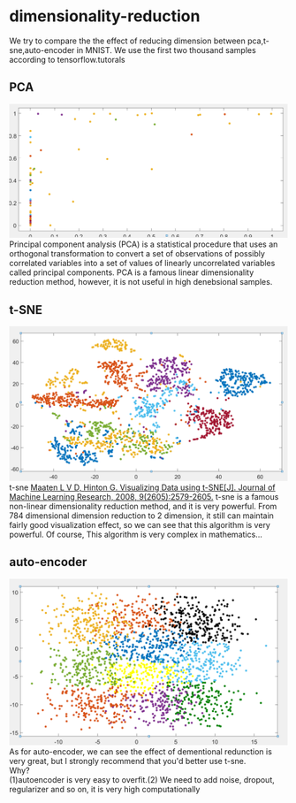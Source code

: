 # dimensionality-reduction
We try to compare the the effect of reducing dimension between pca,t-sne,auto-encoder in MNIST. We use the first two thousand samples according to tensorflow.tutorals <br>
## PCA
![image](https://github.com/learnerRen/dimensionality-reduction/blob/master/pca.png)<br>
Principal component analysis (PCA) is a statistical procedure that uses an orthogonal transformation to convert a set of observations of possibly correlated variables into a set of values of linearly uncorrelated variables called principal components. PCA is a famous linear dimensionality reduction method, however, it is not useful in high denebsional samples. 
<br>
## t-SNE
![image](https://github.com/learnerRen/dimensionality-reduction/blob/master/tsne.png)<br>
t-sne
[Maaten L V D, Hinton G. Visualizing Data using t-SNE[J]. Journal of Machine Learning Research, 2008, 9(2605):2579-2605.](https://www.seas.harvard.edu/courses/cs281/papers/tsne.pdf)
t-sne is a famous non-linear dimensionality reduction method, and it is very powerful. From 784 dimensional dimension reduction to 2 dimension, it still can maintain fairly good visualization effect, so we can see that this algorithm is very powerful. Of course, This algorithm is very complex in mathematics...
<br>
## auto-encoder
![image](https://github.com/learnerRen/dimensionality-reduction/blob/master/autoencoder.png)<br>
As for auto-encoder, we can see the effect of dementional redunction is very great, but I strongly recommend that you'd better use t-sne.<br>
Why?<br>
(1)autoencoder is very easy to overfit.(2) We need to add noise, dropout, regularizer and so on, it is very high computationally
